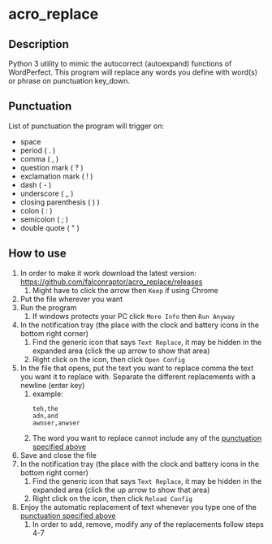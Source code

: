 # acro_replace

## Description
Python 3 utility to mimic the autocorrect (autoexpand) functions of WordPerfect. This program will replace any words you define with word(s) or phrase on punctuation key_down.

## Punctuation
List of punctuation the program will trigger on:
- space
- period ( . )
- comma ( , )
- question mark ( ? )
- exclamation mark ( ! )
- dash ( - )
- underscore ( _ )
- closing parenthesis ( ) )
- colon ( : )
- semicolon ( ; )
- double quote ( " )

## How to use

1. In order to make it work download the latest version: https://github.com/falconraptor/acro_replace/releases
    1. Might have to click the arrow then `Keep` if using Chrome
2. Put the file wherever you want
3. Run the program
    1. If windows protects your PC click `More Info` then `Run Anyway`
4. In the notification tray (the place with the clock and battery icons in the bottom right corner)
    1. Find the generic icon that says `Text Replace`, it may be hidden in the expanded area (click the up arrow to show that area)
    2. Right click on the icon, then click `Open Config`
5. In the file that opens, put the text you want to replace comma the text you want it to replace with. Separate the different replacements with a newline (enter key)
    1. example:
        ```
        teh,the
        adn,and
        awnser,anwser
        ```
    2. The word you want to replace cannot include any of the [punctuation specified above](#punctuation)
6. Save and close the file
7. In the notification tray (the place with the clock and battery icons in the bottom right corner)
    1. Find the generic icon that says `Text Replace`, it may be hidden in the expanded area (click the up arrow to show that area)
    2. Right click on the icon, then click `Reload Config`
8. Enjoy the automatic replacement of text whenever you type one of the [punctuation specified above](#punctuation)
    1. In order to add, remove, modify any of the replacements follow steps 4-7
